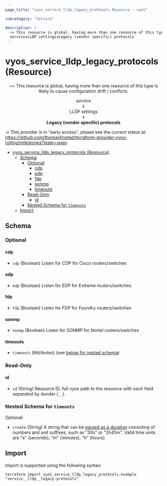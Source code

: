 ```yaml
---
page_title: "vyos_service_lldp_legacy_protocols Resource - vyos"

subcategory: "Service"

description: |-
  ~> This resource is global, having more than one resource of this type is likely to cause configuration drift / conflicts.
  service⯯LLDP settings⯯Legacy (vendor specific) protocols
---
```


# vyos_service_lldp_legacy_protocols (Resource)
<center>

~> This resource is global, having more than one resource of this type is likely to cause configuration drift / conflicts.

*service*  
⯯  
LLDP settings  
⯯  
**Legacy (vendor specific) protocols**


</center>

-> This provider is in "early access", please see the current status at: https://github.com/thomasfinstad/terraform-provider-vyos-rolling/milestones?state=open

<!--TOC-->

- [vyos_service_lldp_legacy_protocols (Resource)](#vyos_service_lldp_legacy_protocols-resource)
  - [Schema](#schema)
    - [Optional](#optional)
      - [cdp](#cdp)
      - [edp](#edp)
      - [fdp](#fdp)
      - [sonmp](#sonmp)
      - [timeouts](#timeouts)
    - [Read-Only](#read-only)
      - [id](#id)
    - [Nested Schema for `timeouts`](#nested-schema-for-timeouts)
  - [Import](#import)

<!--TOC-->

<!-- schema generated by tfplugindocs -->
## Schema

### Optional

#### cdp
- `cdp` (Boolean) Listen for CDP for Cisco routers/switches
#### edp
- `edp` (Boolean) Listen for EDP for Extreme routers/switches
#### fdp
- `fdp` (Boolean) Listen for FDP for Foundry routers/switches
#### sonmp
- `sonmp` (Boolean) Listen for SONMP for Nortel routers/switches
#### timeouts
- `timeouts` (Attributes) (see [below for nested schema](#nestedatt--timeouts))

### Read-Only

#### id
- `id` (String) Resource ID, full vyos path to the resource with each field separated by dunder (`__`).

<a id="nestedatt--timeouts"></a>
### Nested Schema for `timeouts`

Optional:

- `create` (String) A string that can be [parsed as a duration](https://pkg.go.dev/time#ParseDuration) consisting of numbers and unit suffixes, such as &#34;30s&#34; or &#34;2h45m&#34;. Valid time units are &#34;s&#34; (seconds), &#34;m&#34; (minutes), &#34;h&#34; (hours).

## Import

Import is supported using the following syntax:

```shell
terraform import vyos_service_lldp_legacy_protocols.example "service__lldp__legacy-protocols"
```
